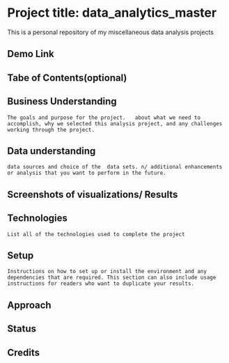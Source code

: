 # Project title: data_analytics_master
This is a personal repository of my miscellaneous data analysis projects

## Demo Link

## Tabe of Contents(optional)

## Business Understanding
	The goals and purpose for the project.   about what we need to accomplish, why we selected this analysis project, and any challenges working through the project.

## Data understanding
	data sources and choice of the  data sets. n/ additional enhancements or analysis that you want to perform in the future.

## Screenshots of visualizations/ Results

## Technologies
	List all of the technologies used to complete the project



## Setup
	Instructions on how to set up or install the environment and any dependencies that are required. This section can also include usage instructions for readers who want to duplicate your results.

 
## Approach

## Status

## Credits

